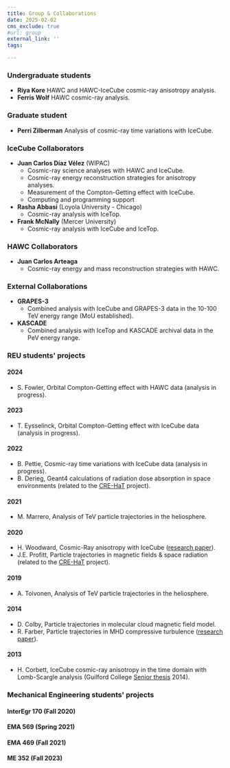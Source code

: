 ```yaml
---
title: Group & Collaborations
date: 2025-02-02
cms_exclude: true
#url: group
external_link: ''
tags:

---
```


### Undergraduate students
- **Riya Kore** HAWC and HAWC-IceCube cosmic-ray anisotropy analysis.
- **Ferris Wolf** HAWC cosmic-ray analysis.

### Graduate student
- **Perri Zilberman** Analysis of cosmic-ray time variations with IceCube.

### IceCube Collaborators
- **Juan Carlos Díaz Vélez** (WIPAC)
  - Cosmic-ray science analyses with HAWC and IceCube.
  - Cosmic-ray energy reconstruction strategies for anisotropy analyses.
  - Measurement of the Compton-Getting effect with IceCube.
  - Computing and programming support
- **Rasha Abbasi** (Loyola University - Chicago)
  - Cosmic-ray analysis with IceTop.
- **Frank McNally** (Mercer University)
  - Cosmic-ray analysis with IceCube and IceTop.
 
### HAWC Collaborators
- **Juan Carlos Arteaga**
  - Cosmic-ray energy and mass reconstruction strategies with HAWC.
 
### External Collaborations
- **GRAPES-3**
  - Combined analysis with IceCube and GRAPES-3 data in the 10-100 TeV energy range (MoU established).
- **KASCADE**
  - Combined analysis with IceTop and KASCADE archival data in the PeV energy range.

### REU students' projects
#### 2024
  - S. Fowler, Orbital Compton-Getting effect with HAWC data (analysis in progress).
#### 2023
  - T. Eysselinck, Orbital Compton-Getting effect with IceCube data (analysis in progress).
#### 2022
  - B. Pettie, Cosmic-ray time variations with IceCube data (analysis in progress).
  - B. Derieg, Geant4 calculations of radiation dose absorption in space environments (related to the [CRE-HaT](https://paolodesiati.github.io/project/crewhat/) project).
#### 2021
  - M. Marrero, Analysis of TeV particle trajectories in the heliosphere.
#### 2020
  - H. Woodward, Cosmic-Ray anisotropy with IceCube ([research paper](https://arxiv.org/abs/2412.05046)).
  - J.E. Profitt, Particle trajectories in magnetic fields & space radiation (related to the [CRE-HaT](https://paolodesiati.github.io/project/crewhat/) project).
#### 2019
  - A. Toivonen, Analysis of TeV particle trajectories in the heliosphere.
#### 2014
  - D. Colby, Particle trajectories in molecular cloud magnetic field model.
  - R. Farber, Particle trajectories in MHD compressive turbulence ([research paper](https://doi.org/10.3847/0004-637X/830/1/19)).
#### 2013
  - H. Corbett, IceCube cosmic-ray anisotropy in the time domain with Lomb-Scargle analysis (Guilford College [Senior thesis](corbett/Corbett_draft_APR9b.pdf) 2014).

### Mechanical Engineering students' projects

#### InterEgr 170 (Fall 2020)

#### EMA 569 (Spring 2021)

#### EMA 469 (Fall 2021)

#### ME 352 (Fall 2023)

<!--more-->

